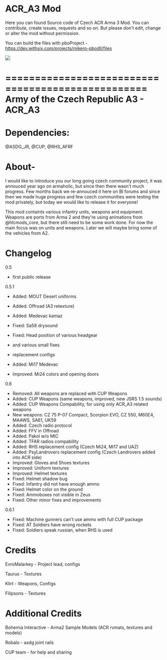 ACR_A3 Mod
=======

Here you can found Source code of Czech ACR Arma 3 Mod. You can contribute, create issues, requests and so on. But please don't edit, change or alter the mod without permission.

You can build the files with pboProject - https://dev.withsix.com/projects/mikero-pbodll/files

<img src="http://www.armaseries.cz/acr-logo.png">

==================================================
Army of the Czech Republic A3 - ACR_A3
===================================================
Dependencies:
===========
@ASDG_JR, @CUP, @RHS_AFRF

About-
===========
I would like to introduce you our long going czech community project, it was annouced year ago on armaholic, but since then there wasn't much progress. 
Few months back we re-annouced it here on BI forums and since then we made huge progress and few czech communities were testing the mod privately, but today we would like to release it for everyone!

This mod containts various infantry units, weapons and equipment. Weapons are ports from Arma 2 and they're using animations from @hlcmods_core, but there still need to be some work done. 
For now the main focus was on units and weapons. Later we will maybe bring some of the vehicles from A2. 


Changelog
============
0.5
- first public release

0.5.1
- Added: MOUT Desert uniforms
- Added: Offroad (A3 retexture)
- Added: Medevac kamaz
- Fixed: Sa58 drysound
- Fixed: Head position of various headgear
- and various small fixes

- replacement configs
- Added: Mi17 Medevac
- Improved: Mi24 colors and opening doors

0.6
- Removed: All weapons are replaced with CUP Weapons
- Added: CUP Weapons (same weapons, improved, new JSRS 1.5 sounds)
- Added: CUP Weapons Compability, for using only ACR_A3 related weapons
- New weapons: CZ 75 P-07 Compact, Scorpion EVO, CZ 550, M60E4, MAAWS, SA61, UK59
- Added: Czech radio protocol
- Added: FFV in Offroad
- Added: Pakol w/o MIC
- Added: TFAR radios compability
- Added: RHS replacement config (Czech Mi24, Mi17 and UAZ)
- Added: PsyLandrovers replacement config (Czech Landrovers added into ACR side)
- Improved: Gloves and Shoes textures
- Improved: Uniform textures
- Improved: Helmet textures
- Fixed: Helmet shadow bug
- Fixed: Infantry did not have enough ammo
- Fixed: Helmet color on the ground
- Fixed: Ammoboxes not visible in Zeus
- Fixed: Other minor fixes and improvements

0.6.1
- Fixed: Machine gunners can't use ammo with full CUP package
- Fixed: AT Soldiers have wrong rockets
- Fixed: Soldiers speak russian, when RHS is used

Credits
============
EvroMalarkey - Project lead, configs

Taurus - Textures

Kllrt - Weapons, Configs

Filipsons - Textures

Additional Credits
============
Bohemia Interactive - Arma2 Sample Models (ACR rvmats, textures and models) 

Robalo - asdg joint rails

CUP team - for help and sharing
